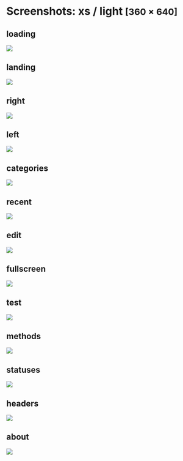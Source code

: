 # Screenshots: xs / light <small>[360 &times; 640]</small>

## loading

[![](./images/light_xs_01_loading.png)](./images/light_xs_01_loading.png)

## landing

[![](./images/light_xs_02_landing.png)](./images/light_xs_02_landing.png)

## right

[![](./images/light_xs_03_right.png)](./images/light_xs_03_right.png)

## left

[![](./images/light_xs_04_left.png)](./images/light_xs_04_left.png)

## categories

[![](./images/light_xs_05_categories.png)](./images/light_xs_05_categories.png)

## recent

[![](./images/light_xs_06_recent.png)](./images/light_xs_06_recent.png)

## edit

[![](./images/light_xs_07_edit.png)](./images/light_xs_07_edit.png)

## fullscreen

[![](./images/light_xs_08_fullscreen.png)](./images/light_xs_08_fullscreen.png)

## test

[![](./images/light_xs_09_test.png)](./images/light_xs_09_test.png)

## methods

[![](./images/light_xs_10_methods.png)](./images/light_xs_10_methods.png)

## statuses

[![](./images/light_xs_11_statuses.png)](./images/light_xs_11_statuses.png)

## headers

[![](./images/light_xs_12_headers.png)](./images/light_xs_12_headers.png)

## about

[![](./images/light_xs_13_about.png)](./images/light_xs_13_about.png)

